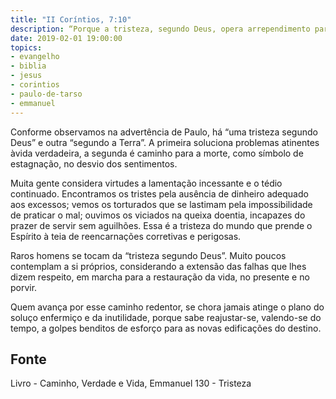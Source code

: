 ```yaml
---
title: "II Coríntios, 7:10"
description: “Porque a tristeza, segundo Deus, opera arrependimento para a salvação, o qual não traz pesar; mas a tristeza do mundo gera a morte.” — Paulo
date: 2019-02-01 19:00:00
topics: 
- evangelho
- biblia
- jesus
- corintios
- paulo-de-tarso
- emmanuel
---
```


Conforme observamos na advertência de Paulo, há “uma tristeza segundo Deus” e
outra “segundo a Terra”. A primeira soluciona problemas atinentes àvida
verdadeira, a segunda é caminho para a morte, como símbolo de estagnação, no
desvio dos sentimentos.

Muita gente considera virtudes a lamentação incessante e o tédio continuado.
Encontramos os tristes pela ausência de dinheiro adequado aos excessos; vemos os
torturados que se lastimam pela impossibilidade de praticar o mal; ouvimos os
viciados na queixa doentia, incapazes do prazer de servir sem aguilhões. Essa é
a tristeza do mundo que prende o Espírito à teia de reencarnações corretivas e
perigosas.

Raros homens se tocam da “tristeza segundo Deus”. Muito poucos contemplam a si
próprios, considerando a extensão das falhas que lhes dizem respeito, em marcha
para a restauração da vida, no presente e no porvir. 

Quem avança por esse caminho redentor, se chora jamais atinge o plano do soluço
enfermiço e da inutilidade, porque sabe reajustar-se, valendo-se do tempo, a
golpes benditos de esforço para as novas edificações do destino.



## Fonte
Livro - Caminho, Verdade e Vida, Emmanuel
130 - Tristeza
